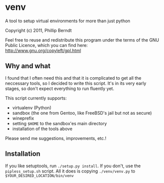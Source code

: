 # venv ########################################################################
A tool to setup virtual environments for more than just python

Copyright (c) 2011, Phillip Berndt

Feel free to reuse and redistribute this program under the terms of the GNU
Public Licence, which you can find here: http://www.gnu.org/copyleft/gpl.html

## Why and what ###############################################################
I found that I often need this and that it is complicated to get all the
neccessary tools, so I decided to write this script. It's in its very early
stages, so don't expect everything to run fluently yet.

This script currently supports:

 * virtualenv (Python)
 * sandbox (the one from Gentoo, like FreeBSD's jail but not as secure)
 * wineprefix
 * setting `$HOME` to the sandbox'es main directory
 * installation of the tools above

Please send me suggestions, improvements, etc.!

## Installation ###############################################################
If you like setuptools, run `./setup.py install`. If you don't, use the
`pipless_setup.sh` script. All it does is copying `./venv/venv.py` to
`$YOUR_DESIRED_LOCATION/bin/venv`
